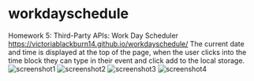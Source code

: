 # workdayschedule
Homework 5: Third-Party APIs: Work Day Scheduler
https://victoriablackburn14.github.io/workdayschedule/
The current date and time is displayed at the top of the page, when the user clicks into the time block they can type in their event and click add to the local storage.
![screenshot1](./assets/screenshots/screenshot1.png)
![screenshot2](./assets/screenshots/screenshot2.png)
![screenshot3](./assets/screenshots/screenshot3.png)
![screenshot4](./assets/screenshots/screenshot4.png)
